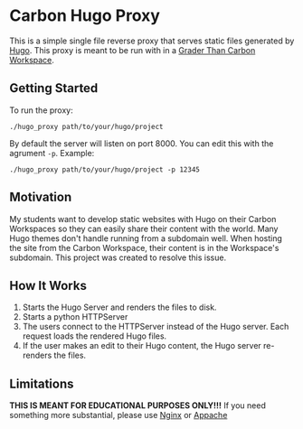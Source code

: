 # Carbon Hugo Proxy

This is a simple single file reverse proxy that serves static files generated by [Hugo](https://gohugo.io/). This proxy is meant to be run with in a [Grader Than Carbon Workspace](https://www.graderthan.com/service/). 

## Getting Started

To run the proxy:

```shell
./hugo_proxy path/to/your/hugo/project
```

By default the server will listen on port 8000. You can edit this with the agrument `-p`. Example:

```shell
./hugo_proxy path/to/your/hugo/project -p 12345
```

## Motivation

My students want to develop static websites with Hugo on their Carbon Workspaces so they can easily share their content with the world. Many Hugo themes don't handle running from a subdomain well. When hosting the site from the Carbon Workspace, their content is in the Workspace's subdomain. This project was created to resolve this issue. 

## How It Works

1) Starts the Hugo Server and renders the files to disk.
2) Starts a python HTTPServer
3) The users connect to the HTTPServer instead of the Hugo server. Each request loads the rendered Hugo files.
4) If the user makes an edit to their Hugo content, the Hugo server re-renders the files.


## Limitations 

**THIS IS MEANT FOR EDUCATIONAL PURPOSES ONLY!!!** If you need something more substantial, please use [Nginx](https://www.nginx.com/) or [Appache](https://httpd.apache.org/)
